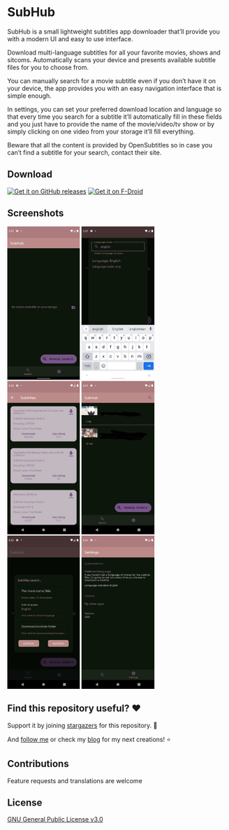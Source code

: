 # SubHub

SubHub is a small lightweight subtitles app downloader that’ll provide you with a modern UI and easy to use interface.

Download multi-language subtitles for all your favorite movies, shows and sitcoms. Automatically scans your device and presents available subtitle files for you to choose from.

You can manually search for a movie subtitle even if you don’t have it on your device, the app provides you with an easy navigation interface that is simple enough.

In settings, you can set your preferred download location and language so that every time you search for a subtitle it’ll automatically fill in these fields and you just have to provide the name of the movie/video/tv show or by simply clicking on one video from your storage it’ll fill everything.

Beware that all the content is provided by OpenSubtitles so in case you can’t find a subtitle for your search, contact their site.

## Download
[![Get it on GitHub releases](https://i.ibb.co/q0mdc4Z/get-it-on-github.png)](https://github.com/FunkyMuse/SubHub/releases/latest)
[![Get it on F-Droid](https://fdroid.gitlab.io/artwork/badge/get-it-on.png)](https://f-droid.org/en/packages/com.crazylegend.subhub/)

## Screenshots

<img src="https://raw.githubusercontent.com/FunkyMuse/SubHub/master/fastlane/metadata/android/en-US/images/phoneScreenshots/screen_1.png" width="33%"> </img><img src="https://raw.githubusercontent.com/FunkyMuse/SubHub/master/fastlane/metadata/android/en-US/images/phoneScreenshots/screen_2.png" width="33%"> </img><img src="https://raw.githubusercontent.com/FunkyMuse/SubHub/master/fastlane/metadata/android/en-US/images/phoneScreenshots/screen_3.png" width="33%"></img> <img src="https://raw.githubusercontent.com/FunkyMuse/SubHub/master/fastlane/metadata/android/en-US/images/phoneScreenshots/screen_4.png" width="33%"></img> <img src="https://raw.githubusercontent.com/FunkyMuse/SubHub/master/fastlane/metadata/android/en-US/images/phoneScreenshots/screen_5.png" width="33%"></img> <img src="https://raw.githubusercontent.com/FunkyMuse/SubHub/master/fastlane/metadata/android/en-US/images/phoneScreenshots/screen_6.png" width="33%"></img>
## Find this repository useful? ❤️

Support it by joining [stargazers](https://github.com/FunkyMuse/SubHub/stargazers) for this repository. 🌠

And [follow me](https://github.com/FunkyMuse) or check my [blog](https://funkymuse.dev/) for my next creations! ⭐

## Contributions

Feature requests and translations are welcome

## License
[GNU General Public License v3.0](https://github.com/FunkyMuse/SubHub/blob/master/LICENSE)


